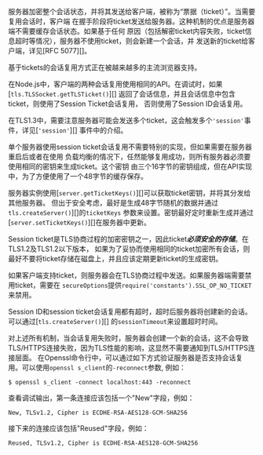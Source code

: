 
服务器加密整个会话状态，并将其发送给客户端，被称为“票据（ticket）”。当需要复用会话时，客户端
在握手阶段将ticket发送给服务器。这种机制的优点是服务器端不需要缓存会话状态。如果基于任何
原因（包括解密ticket内容失败，ticket信息超时等情况），服务器不使用ticket，则会新建一个会话，并
发送新的ticket给客户端，详见[RFC 5077][]。

基于tickets的会话复用方式正在被越来越多的主流浏览器支持。

在Node.js中，客户端的两种会话复用使用相同的API。在调试时，如果[`tls.TLSSocket.getTLSTicket()`][]
返回了会话信息，并且会话信息中包含ticket，则使用了Session Ticket会话复用，
否则使用了Session ID会话复用。

在TLS1.3中，需要注意服务器可能会发送多个ticket，这会触发多个`'session'`事件，详见[`'session'`][]
事件中的介绍。

单个服务器使用session ticket会话复用不需要特别的实现，但如果需要在服务器重启后或者在使用
负载均衡的情况下，任然能够复用成功，则所有服务器必须要使用相同的密钥来生成ticket。这个密钥
由三个16字节的密钥组成，但在API实现中，为了方便使用了一个48字节的缓存保存。

服务器实例使用[`server.getTicketKeys()`][]可以获取ticket密钥，并将其分发给其他服务器。
但出于安全考虑，最好是生成48字节随机的数据并通过 `tls.createServer()`][]的`ticketKeys`
参数来设置。密钥最好定时重新生成并通过[`server.setTicketKeys()`][]在服务器中更新。

Session ticket是TLS协商过程的加密密钥之一，因此ticket***必须安全的存储***。在TLS1.2及TLS1.2以下版本，
如果为了妥协而使用相同的ticket加密所有会话，则最好不要将ticket存储在磁盘上，并且应该定期更新ticket的生成密钥。

如果客户端支持ticket，则服务器会在TLS协商过程中发送。如果服务器端需要禁用ticket，需要在
`secureOptions`提供`require('constants').SSL_OP_NO_TICKET`来禁用。

Session ID和session ticket会话复用都有超时，超时后服务器将创建新的会话。可以通过[`tls.createServer()`][]
的`sessionTimeout`来设置超时时间。

对上述所有机制，当会话复用失败时，服务器会创建一个新的会话，这不会导致TLS/HTTPS连接失败，因为TLS性能的影响，这显然不需要通知到TLS/HTTPS连接层面。
在Openssl命令行中，可以通过如下方式验证服务器是否支持会话复用。可以使用`openssl s_client`的`-reconnect`参数, 例如：

```console
$ openssl s_client -connect localhost:443 -reconnect
```

查看调试输出，第一条连接应该包括一个"New"字段，例如：

```text
New, TLSv1.2, Cipher is ECDHE-RSA-AES128-GCM-SHA256
```

接下来的连接应该包括"Reused"字段，例如：

```text
Reused, TLSv1.2, Cipher is ECDHE-RSA-AES128-GCM-SHA256
```

